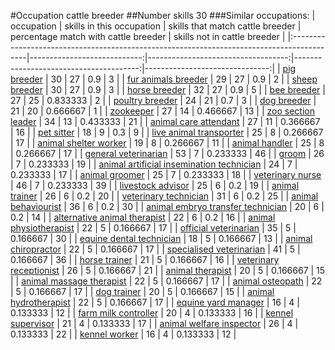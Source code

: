 #Occupation cattle breeder
##Number skills 30
###Similar occupations:
| occupation                                                                                |   skills in this occupation |   skills that match cattle breeder |   percentage match with cattle breeder |   skills not in cattle breeder |
|:------------------------------------------------------------------------------------------|----------------------------:|-----------------------------------:|---------------------------------------:|-------------------------------:|
| [pig breeder](pig_breeder.md)                                                             |                          30 |                                 27 |                               0.9      |                              3 |
| [fur animals breeder](fur_animals_breeder.md)                                             |                          29 |                                 27 |                               0.9      |                              2 |
| [sheep breeder](sheep_breeder.md)                                                         |                          30 |                                 27 |                               0.9      |                              3 |
| [horse breeder](horse_breeder.md)                                                         |                          32 |                                 27 |                               0.9      |                              5 |
| [bee breeder](bee_breeder.md)                                                             |                          27 |                                 25 |                               0.833333 |                              2 |
| [poultry breeder](poultry_breeder.md)                                                     |                          24 |                                 21 |                               0.7      |                              3 |
| [dog breeder](dog_breeder.md)                                                             |                          21 |                                 20 |                               0.666667 |                              1 |
| [zookeeper](zookeeper.md)                                                                 |                          27 |                                 14 |                               0.466667 |                             13 |
| [zoo section leader](zoo_section_leader.md)                                               |                          34 |                                 13 |                               0.433333 |                             21 |
| [animal care attendant](animal_care_attendant.md)                                         |                          27 |                                 11 |                               0.366667 |                             16 |
| [pet sitter](pet_sitter.md)                                                               |                          18 |                                  9 |                               0.3      |                              9 |
| [live animal transporter](live_animal_transporter.md)                                     |                          25 |                                  8 |                               0.266667 |                             17 |
| [animal shelter worker](animal_shelter_worker.md)                                         |                          19 |                                  8 |                               0.266667 |                             11 |
| [animal handler](animal_handler.md)                                                       |                          25 |                                  8 |                               0.266667 |                             17 |
| [general veterinarian](general_veterinarian.md)                                           |                          53 |                                  7 |                               0.233333 |                             46 |
| [groom](groom.md)                                                                         |                          26 |                                  7 |                               0.233333 |                             19 |
| [animal artificial insemination technician](animal_artificial_insemination_technician.md) |                          24 |                                  7 |                               0.233333 |                             17 |
| [animal groomer](animal_groomer.md)                                                       |                          25 |                                  7 |                               0.233333 |                             18 |
| [veterinary nurse](veterinary_nurse.md)                                                   |                          46 |                                  7 |                               0.233333 |                             39 |
| [livestock advisor](livestock_advisor.md)                                                 |                          25 |                                  6 |                               0.2      |                             19 |
| [animal trainer](animal_trainer.md)                                                       |                          26 |                                  6 |                               0.2      |                             20 |
| [veterinary technician](veterinary_technician.md)                                         |                          31 |                                  6 |                               0.2      |                             25 |
| [animal behaviourist](animal_behaviourist.md)                                             |                          36 |                                  6 |                               0.2      |                             30 |
| [animal embryo transfer technician](animal_embryo_transfer_technician.md)                 |                          20 |                                  6 |                               0.2      |                             14 |
| [alternative animal therapist](alternative_animal_therapist.md)                           |                          22 |                                  6 |                               0.2      |                             16 |
| [animal physiotherapist](animal_physiotherapist.md)                                       |                          22 |                                  5 |                               0.166667 |                             17 |
| [official veterinarian](official_veterinarian.md)                                         |                          35 |                                  5 |                               0.166667 |                             30 |
| [equine dental technician](equine_dental_technician.md)                                   |                          18 |                                  5 |                               0.166667 |                             13 |
| [animal chiropractor](animal_chiropractor.md)                                             |                          22 |                                  5 |                               0.166667 |                             17 |
| [specialised veterinarian](specialised_veterinarian.md)                                   |                          41 |                                  5 |                               0.166667 |                             36 |
| [horse trainer](horse_trainer.md)                                                         |                          21 |                                  5 |                               0.166667 |                             16 |
| [veterinary receptionist](veterinary_receptionist.md)                                     |                          26 |                                  5 |                               0.166667 |                             21 |
| [animal therapist](animal_therapist.md)                                                   |                          20 |                                  5 |                               0.166667 |                             15 |
| [animal massage therapist](animal_massage_therapist.md)                                   |                          22 |                                  5 |                               0.166667 |                             17 |
| [animal osteopath](animal_osteopath.md)                                                   |                          22 |                                  5 |                               0.166667 |                             17 |
| [dog trainer](dog_trainer.md)                                                             |                          20 |                                  5 |                               0.166667 |                             15 |
| [animal hydrotherapist](animal_hydrotherapist.md)                                         |                          22 |                                  5 |                               0.166667 |                             17 |
| [equine yard manager](equine_yard_manager.md)                                             |                          16 |                                  4 |                               0.133333 |                             12 |
| [farm milk controller](farm_milk_controller.md)                                           |                          20 |                                  4 |                               0.133333 |                             16 |
| [kennel supervisor](kennel_supervisor.md)                                                 |                          21 |                                  4 |                               0.133333 |                             17 |
| [animal welfare inspector](animal_welfare_inspector.md)                                   |                          26 |                                  4 |                               0.133333 |                             22 |
| [kennel worker](kennel_worker.md)                                                         |                          16 |                                  4 |                               0.133333 |                             12 |
